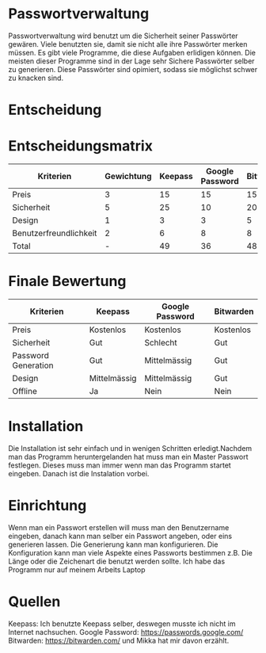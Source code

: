 # Passwortverwaltung

Passwortverwaltung wird benutzt um die Sicherheit seiner Passwörter gewären. Viele benutzten sie, damit sie nicht alle ihre Passwörter merken müssen. Es gibt viele Programme, die diese Aufgaben erlidigen können. Die meisten dieser Programme sind in der Lage sehr Sichere Passwörter selber zu generieren. Diese Passwörter sind opimiert, sodass sie möglichst schwer zu knacken sind.

# Entscheidung

# Entscheidungsmatrix
| Kriterien              | Gewichtung | Keepass | Google Password | Bitwarden |
| ---------------------- | ---------- | ------- | --------------- | --------- |
| Preis                  | 3          | 15      | 15              | 15        |
| Sicherheit             | 5          | 25      | 10              | 20        |
| Design                 | 1          | 3       | 3               | 5         |
| Benutzerfreundlichkeit | 2          | 6       | 8               | 8         |
| Total                  | -          | 49      | 36              | 48        |

# Finale Bewertung

| Kriterien              | Keepass      | Google Password | Bitwarden    |
| ---------------------- | ------------ | --------------- | ---------    |
| Preis                  | Kostenlos    | Kostenlos       | Kostenlos    |
| Sicherheit             | Gut          | Schlecht        | Gut          |
| Password Generation    | Gut          | Mittelmässig    | Gut          |
| Design                 | Mittelmässig | Mittelmässig    | Gut          |
| Offline                | Ja           | Nein            | Nein         |


# Installation

Die Installation ist sehr einfach und in wenigen Schritten erledigt.Nachdem man das Programm heruntergelanden hat muss man ein Master Passwort festlegen. Dieses muss man immer wenn man das Programm startet eingeben. Danach ist die Instalation vorbei.

# Einrichtung

Wenn man ein Passwort erstellen will muss man den Benutzername eingeben, danach kann man selber ein Passwort angeben, oder eins generieren lassen. Die Generierung kann man konfigurieren. Die Konfiguration kann man viele Aspekte eines Passworts bestimmen z.B. Die Länge oder die Zeichenart die benutzt werden sollte. Ich habe das Programm nur auf meinem Arbeits Laptop

# Quellen

Keepass: Ich benutzte Keepass selber, deswegen musste ich nicht im Internet nachsuchen.
Google Password: https://passwords.google.com/
Bitwarden: https://bitwarden.com/ und Mikka hat mir davon erzählt.